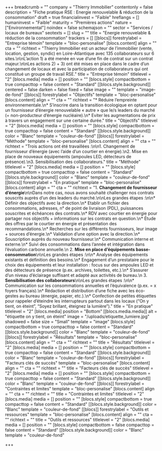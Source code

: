 +++
breadcrumb = ""
company = "Thierry Immobilier"
contentonly = false
description = "Fiche pratique RSE : Energie renouvelable & réduction de la consommation"
draft = true
financialinvest = "Faible"
hreflangs = []
humaninvest = "Faible"
maturity = "Premières actions"
nature = ["Environnemental"]
noindex = false
schemajson = ""
sector = "Services / locaux de bureaux"
seotexts = []
slug = ""
title = "Energie renouvelable & réduction de la consommation"
trackers = []
[[blocs]]
forestrylabel = "Entreprise témoin"
template = "bloc-personalise"
[blocs.content]
align = ""
cta = ""
richtext = "Thierry Immobilier est un acteur de l’immobilier (vente, location, gestion, syndic) en Loire-Atlantique avec 135 collaborateurs sur 6 sites.\n\nL’action 1) a été menée en vue d’une fin de contrat sur un contrat majeur.\n\nLes actions 2) + 3) ont été mises en place dans le cadre d’un changement de locaux et avec la participation de collaborateurs qui ont constitué un groupe de travail RSE."
title = "Entreprise témoin"
titlelevel = "2"
[blocs.media]
media = []
position = ""
[blocs.style]
compactbottom = true
compacttop = false
content = "Standard"
[[blocs.style.background]]
centered = false
darken = false
fixed = false
image = ""
template = "image-de-fond"
[[blocs]]
forestrylabel = "Objectifs"
template = "bloc-personalise"
[blocs.content]
align = ""
cta = ""
richtext = "* Réduire l’empreinte environnementale.\n* S’inscrire dans la transition écologique en optant pour un fournisseur d’énergie renouvelable « autre » que le/s leaders du marché (= non-producteur d’énergie nucléaire).\n* Eviter les augmentations de prix à travers un engagement sur une certaine durée."
title = "Objectifs"
titlelevel = "2"
[blocs.media]
media = []
position = ""
[blocs.style]
compactbottom = true
compacttop = false
content = "Standard"
[[blocs.style.background]]
color = "Blanc"
template = "couleur-de-fond"
[[blocs]]
forestrylabel = "Méthode"
template = "bloc-personalise"
[blocs.content]
align = ""
cta = ""
richtext = "Trois actions ont été travaillées :\n\n1. Changement de fournisseur d’énergie (avec l’aide d’un courtier en énergie).\n2. Mise en place de nouveaux équipements (ampoules LED, détecteurs de présence).\n3. Sensibilisation des collaborateurs."
title = "Méthode"
titlelevel = "2"
[blocs.media]
media = []
position = ""
[blocs.style]
compactbottom = true
compacttop = false
content = "Standard"
[[blocs.style.background]]
color = "Blanc"
template = "couleur-de-fond"
[[blocs]]
forestrylabel = "En pratique"
template = "bloc-personalise"
[blocs.content]
align = ""
cta = ""
richtext = "1. **Changement de fournisseur d’énergie**\n\nDans notre cas, nous avons souhaité challenger nos contrats souscrits auprès d’un des leaders du marché.\n\nLes grandes étapes :\n\n* Définir des objectifs avec la direction.\n* Etablir un fichier des consommations, adresses, n° de point de livraison (PDL), puissances souscrites et échéances des contrats.\n* RDV avec courtier en énergie pour partager nos objectifs + informations sur les contrats en question.\n* Étude des offres par le courtier en énergie et présentation des recommandations.\n* Recherches sur les différents fournisseurs, leur image + sources d’énergie.\n* Validation d’une option avec la direction.\n* Souscription auprès du nouveau fournisseur.\n* Communication interne et externe.\n* Suivi des consommations dans l’année et intégration dans l’évaluation carbone annuelle.\n  2. **Mise en place d’équipements basse-consommation**\n\nLes grandes étapes :\n\n* Analyse des équipements existants et définition des besoins.\n* Engagement d’un prestataire pour le choix des équipements et leur installation : focus sur des ampoules LED et des détecteurs de présence (p.ex. archives, toilettes, etc.).\n* S’assurer d’un niveau d’éclairage suffisant et adapté aux activités de bureau.\n  3. **Sensibilisation des collaborateurs**\n\nLes grandes étapes :\n\n* Communication sur les consommations annuelles et l’équivalence (p.ex. = x foyers français).\n* Rédaction et distribution d’une fiche avec les éco-gestes au bureau (énergie, papier, etc.).\n* Confection de petites étiquettes pour rappeler d’éteindre les interrupteurs partout dans les locaux (“On y tient, on éteint”, “Soyez brillant, éteignez la lumière”)."
title = "En pratique"
titlelevel = "2"
[blocs.media]
position = "Bottom"
[[blocs.media.media]]
alt = "étiquette on y tient, on éteint"
image = "/uploads/etiquette_lumiere.jpg"
shadowed = false
size = "Small"
template = "image"
[blocs.style]
compactbottom = true
compacttop = false
content = "Standard"
[[blocs.style.background]]
color = "Blanc"
template = "couleur-de-fond"
[[blocs]]
forestrylabel = "Résultats"
template = "bloc-personalise"
[blocs.content]
align = ""
cta = ""
richtext = ""
title = "Résultats"
titlelevel = "2"
[blocs.media]
media = []
position = ""
[blocs.style]
compactbottom = true
compacttop = false
content = "Standard"
[[blocs.style.background]]
color = "Blanc"
template = "couleur-de-fond"
[[blocs]]
forestrylabel = "Facteurs clés de succès"
template = "bloc-personalise"
[blocs.content]
align = ""
cta = ""
richtext = ""
title = "Facteurs clés de succès"
titlelevel = "2"
[blocs.media]
media = []
position = ""
[blocs.style]
compactbottom = true
compacttop = false
content = "Standard"
[[blocs.style.background]]
color = "Blanc"
template = "couleur-de-fond"
[[blocs]]
forestrylabel = "Contraintes et limites"
template = "bloc-personalise"
[blocs.content]
align = ""
cta = ""
richtext = ""
title = "Contraintes et limites"
titlelevel = "2"
[blocs.media]
media = []
position = ""
[blocs.style]
compactbottom = true
compacttop = false
content = "Standard"
[[blocs.style.background]]
color = "Blanc"
template = "couleur-de-fond"
[[blocs]]
forestrylabel = "Outils et ressources"
template = "bloc-personalise"
[blocs.content]
align = ""
cta = ""
richtext = ""
title = "Outils et ressources"
titlelevel = "2"
[blocs.media]
media = []
position = ""
[blocs.style]
compactbottom = false
compacttop = false
content = "Standard"
[[blocs.style.background]]
color = "Blanc"
template = "couleur-de-fond"

+++
